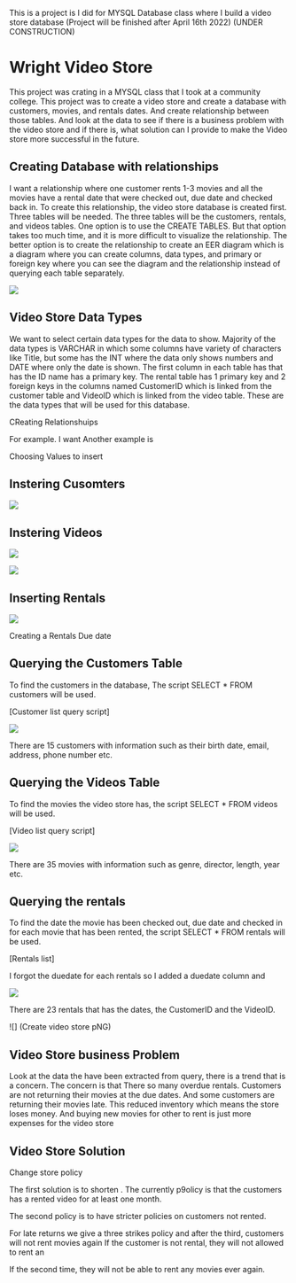 This is a project is I did for MYSQL Database class where I build a video store database (Project will be finished after April 16th 2022)
(UNDER CONSTRUCTION)
# Wright Video Store

This project was crating in a MYSQL class that I took at a community college. This project was to create a video store and create a database with customers, movies, and rentals dates. And create relationship between those tables. And look at the data to see if there is a business problem with the video store and if there is, what solution can I provide to make the Video store more successful in the future.

## Creating Database with relationships

I want a relationship where one customer rents 1-3 movies and all the movies have a rental date that were checked out, due date and checked back in. To create this relationship, the video store database is created first. Three tables will be needed. The three tables will be the customers, rentals, and videos tables. One option is to use the CREATE TABLES. But that option takes too much time, and it is more difficult to visualize the relationship. The better option is to create the relationship to create an EER diagram which is a diagram where you can create columns, data types, and primary or foreign key where you can see the diagram and the relationship instead of querying each table separately.

![](Video%20Store%20Diagram.png)

## Video Store Data Types
We want to select certain data types for the data to show. Majority of the data types is VARCHAR in which some columns have variety of characters like Title, but some has the INT where the data only shows numbers and DATE where only the date is shown. The first column in each table has that has the ID name has a primary key. The rental table has 1 primary key and 2 foreign keys in the columns named CustomerID which is linked from the customer table and VideoID which is linked from the video table. These are the data types that will be used for this database.

CReating Relationshuips



For example. I want
Another example is

Choosing Values to insert

## Instering Cusomters

![](Customer%20Data%20Values.png)

## Instering Videos

![](Videos%20Data%20Values.png)

![](Video%20Data%20Values%202.png)

## Inserting Rentals

![](Rentals%20Data%20Values.png)

Creating a Rentals Due date

## Querying the Customers Table

To find the customers in the database, The script SELECT * FROM customers will be used.

[Customer list query script]

![](Customers%20Data.png)

There are 15 customers with information such as their birth date, email, address, phone number etc.

## Querying the Videos Table

To find the movies the video store has, the script SELECT * FROM videos will be used.

[Video list query script]

![](Videos%20Data.png)

There are 35 movies with information such as genre, director, length, year etc.

## Querying the rentals

To find the date the movie has been checked out, due date and checked in for each movie that has been rented, the script SELECT * FROM rentals will be used.

[Rentals list]

I forgot the duedate for each rentals so I added a duedate column and

![](Rentals%20Data.png)

There are 23 rentals that has the dates, the CustomerID and the VideoID.



![] (Create video store pNG)

## Video Store business Problem 
Look at the data the have been extracted from query, there is a trend that is a concern. The concern is that There so many overdue rentals. Customers are not returning their movies at the due dates. And some customers are returning their movies late. This reduced inventory which means the store loses money. And buying new movies for other to rent is just more expenses for the video store

## Video Store Solution
Change store policy

The first solution is to shorten . The currently p9olicy is that the customers has a rented video for at least one month.

The second policy is to have stricter policies on customers not rented.


For late returns we give a three strikes policy and after the third, customers will not rent movies again
If the customer is not rental, they will not allowed to rent an

If the second time, they will not be able to rent any movies ever again.

